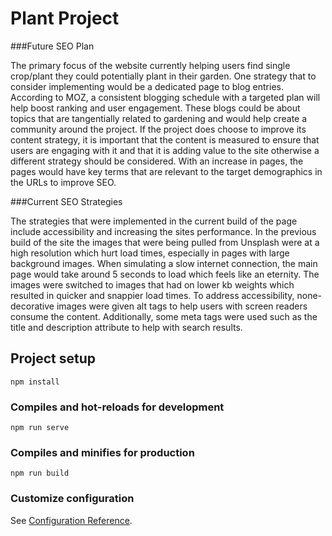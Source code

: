 # Plant Project

###Future SEO Plan

The primary focus of the website currently helping users find single crop/plant they could potentially plant in their garden. One strategy that to consider implementing would be a dedicated page to blog entries. According to MOZ, a consistent blogging schedule with a targeted plan will help boost ranking and user engagement. These blogs could be about topics that are tangentially related to gardening and would help create a community around the project. If the project does choose to improve its content strategy, it is important that the content is measured to ensure that users are engaging with it and that it is adding value to the site otherwise a different strategy should be considered. With an increase in pages, the pages would have key terms that are relevant to the target demographics in the URLs to improve SEO.

###Current SEO Strategies

The strategies that were implemented in the current build of the page include accessibility and increasing the sites performance. In the previous build of the site the images that were being pulled from Unsplash were at a high resolution which hurt load times, especially in pages with large background images. When simulating a slow internet connection, the main page would take around 5 seconds to load which feels like an eternity.  The images were switched to images that had on lower kb weights which resulted in quicker and snappier load times. To address accessibility, none-decorative images were given alt tags to help users with screen readers consume the content. Additionally, some meta tags were used such as the title and description attribute to help with search results.


## Project setup
```
npm install
```

### Compiles and hot-reloads for development
```
npm run serve
```

### Compiles and minifies for production
```
npm run build
```

### Customize configuration
See [Configuration Reference](https://cli.vuejs.org/config/).
